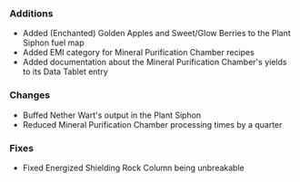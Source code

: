 ### Additions
- Added (Enchanted) Golden Apples and Sweet/Glow Berries to the Plant Siphon fuel map
- Added EMI category for Mineral Purification Chamber recipes
- Added documentation about the Mineral Purification Chamber's yields to its Data Tablet entry

### Changes
- Buffed Nether Wart's output in the Plant Siphon
- Reduced Mineral Purification Chamber processing times by a quarter

### Fixes
- Fixed Energized Shielding Rock Column being unbreakable